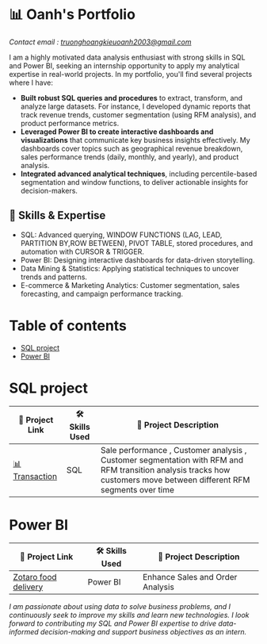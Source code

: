 # 📊 Oanh's Portfolio

*Contact email : truonghoangkieuoanh2003@gmail.com*


I am a highly motivated data analysis enthusiast with strong skills in SQL and Power BI, seeking an internship opportunity to apply my analytical expertise in real-world projects. In my portfolio, you'll find several projects where I have:

- **Built robust SQL queries and procedures** to extract, transform, and analyze large datasets. For instance, I developed dynamic reports that track revenue trends, customer segmentation (using RFM analysis), and product performance metrics.
- **Leveraged Power BI to create interactive dashboards and visualizations** that communicate key business insights effectively. My dashboards cover topics such as geographical revenue breakdown, sales performance trends (daily, monthly, and yearly), and product analysis.
- **Integrated advanced analytical techniques**, including percentile-based segmentation and window functions, to deliver actionable insights for decision-makers.

## 🔹 Skills & Expertise
- SQL: Advanced querying, WINDOW FUNCTIONS (LAG, LEAD, PARTITION BY,ROW BETWEEN), PIVOT TABLE, stored procedures, and automation with CURSOR & TRIGGER.
- Power BI: Designing interactive dashboards for data-driven storytelling.
- Data Mining & Statistics: Applying statistical techniques to uncover trends and patterns.
- E-commerce & Marketing Analytics: Customer segmentation, sales forecasting, and campaign performance tracking.

# Table of contents
- [SQL project](#SQL)
- [Power BI](#power-bi)

# SQL project

| 🔗 Project Link | 🛠️ Skills Used | 📄 Project Description |
|---------------|-------------|----------------------|
| [📊 Transaction](https://github.com/KieuOanh2003/SQL-project/tree/main) | SQL | Sale performance , Customer analysis , Customer segmentation with RFM and RFM transition analysis tracks how customers move between different RFM segments over time|

# Power BI


| 🔗 Project Link | 🛠️ Skills Used | 📄 Project Description |
|---------------|-------------|----------------------|
| [Zotaro food delivery](https://github.com/KieuOanh2003/Power-BI) | Power BI | Enhance Sales and Order Analysis|

*I am passionate about using data to solve business problems, and I continuously seek to improve my skills and learn new technologies. I look forward to contributing my SQL and Power BI expertise to drive data-informed decision-making and support business objectives as an intern.*

